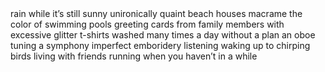 <span>
rain while it’s still sunny
</span>

<span>
unironically quaint beach houses
</span>

<span>
macrame
</span>

<span>
the color of swimming pools
</span>

<span>
greeting cards from family members with excessive glitter
</span>

<span>
t-shirts washed many times
</span>

<span>
a day without a plan
</span>

<span>
an oboe tuning a symphony
</span>

<span>
imperfect emboridery
</span>

<span>
listening
</span>

<span>
waking up to chirping birds
</span>

<span>
living with friends
</span>

<span>
running when you haven’t in a while
</span>

